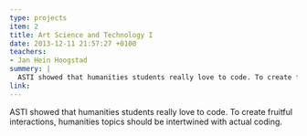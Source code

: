 ```yaml
---
type: projects
item: 2
title: Art Science and Technology I
date: 2013-12-11 21:57:27 +0100
teachers: 
- Jan Hein Hoogstad
summery: | 
  ASTI showed that humanities students really love to code. To create fruitful interactions, humanities topics should be intertwined with actual coding.
link: 
---
```

ASTI showed that humanities students really love to code. To create fruitful interactions, humanities topics should be intertwined with actual coding.